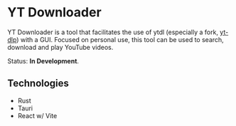 # YT Downloader
YT Downloader is a tool that facilitates the use of ytdl (especially a fork, [yt-dlp](https://github.com/yt-dlp/yt-dlp)) with a GUI.
Focused on personal use, this tool can be used to search, download and play YouTube videos.

Status: **In Development**.

## Technologies
- Rust
- Tauri
- React w/ Vite